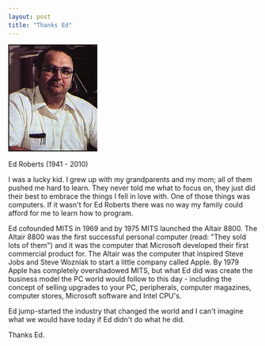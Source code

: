 ```yaml
---
layout: post
title: "Thanks Ed"
---
```

![Ed Roberts](/images/ed-roberts.jpg "Ed Roberts (1941 - 2010)")  

  Ed Roberts (1941 - 2010)

I was a lucky kid. I grew up with my grandparents and my mom; all of them pushed me hard to learn. They never told me what to focus on, they just did their best to embrace the things I fell in love with. One of those things was computers. If it wasn't for Ed Roberts there was no way my family could afford for me to learn how to program. 

Ed cofounded MITS in 1969 and by 1975 MITS launched the Altair 8800. The Altair 8800 was the first successful personal computer (read: "They sold lots of them") and it was the computer that Microsoft developed their first commercial product for. The Altair was the computer that inspired Steve Jobs and Steve Wozniak to start a little company called Apple. By 1979 Apple has completely overshadowed MITS, but what Ed did was create the business model the PC world would follow to this day - including the concept of selling upgrades to your PC, peripherals, computer magazines, computer stores, Microsoft software and Intel CPU's.

Ed jump-started the industry that changed the world and I can't imagine what we would have today if Ed didn't do what he did. 

Thanks Ed. 